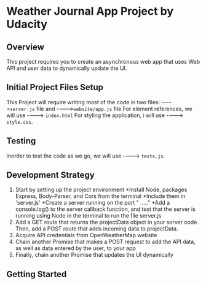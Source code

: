 # Weather Journal App Project by Udacity

## Overview
This project requires you to create an asynchronous web app that uses Web API and user data to dynamically update the UI. 

## Initial Project Files Setup
This Project will require writing most of the code in two files:
---->`server.js` file and 
---->`website/app.js` file 
For element references, we will use ----> `index.html` 
For styling the application, i will use ----> `style.css`.

## Testing 
Inorder to test the code as we go, we will use ----> `tests.js`.

## Development Strategy
1. Start by setting up the project environment 
   *Install Node, packages Express, Body-Parser, and Cors from the terminal 
   *Include them in 'server.js'
   *Create a server running on the port " ....."
   *Add a console.log() to the server callback function, and test that the server is running using Node in the terminal to run the file server.js
2. Add a GET route that returns the projectData object in your server code. Then, add a POST route that adds incoming data to projectData.
3. Acquire API credentials from OpenWeatherMap website
4. Chain another Promise that makes a POST request to add the API data, as well as data entered by the user, to your app
5. Finally, chain another Promise that updates the UI dynamically

## Getting Started 
